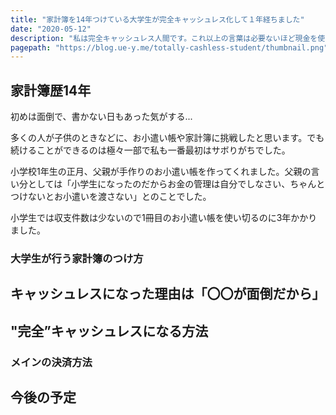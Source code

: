 ```yaml
---
title: "家計簿を14年つけている大学生が完全キャッシュレス化して１年経ちました"
date: "2020-05-12"
description: "私は完全キャッシュレス人間です。これ以上の言葉は必要ないほど現金を使いません。というか現金をほとんど持っていません。これから子供にお小遣い帳をつけさせたい親の方や、どういう生活してんの？って興味のある方に向けて書いています。"
pagepath: "https://blog.ue-y.me/totally-cashless-student/thumbnail.png"
---
```


## 家計簿歴14年
初めは面倒で、書かない日もあった気がする...

多くの人が子供のときなどに、お小遣い帳や家計簿に挑戦したと思います。でも続けることができるのは極々一部で私も一番最初はサボりがちでした。

小学校1年生の正月、父親が手作りのお小遣い帳を作ってくれました。父親の言い分としては「小学生になったのだからお金の管理は自分でしなさい、ちゃんとつけないとお小遣いを渡さない」とのことでした。

小学生では収支件数は少ないので1冊目のお小遣い帳を使い切るのに3年かかりました。

### 大学生が行う家計簿のつけ方
## キャッシュレスになった理由は「〇〇が面倒だから」
## "完全”キャッシュレスになる方法
### メインの決済方法
## 今後の予定